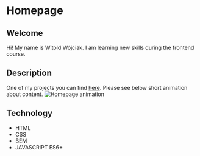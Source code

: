 # Homepage

## Welcome

Hi! My name is Witold Wójciak. I am learning new skills during the frontend course. 

## Description

One of my projects you can find [here](https://witoldwojciak.github.io/homepage_WW/).
Please see below short animation about content.
![Homepage animation](https://media.giphy.com/media/XaXPhzQYcFNJC1WKIs/giphy.gif)

## Technology

- HTML
- CSS
- BEM
- JAVASCRIPT ES6+

